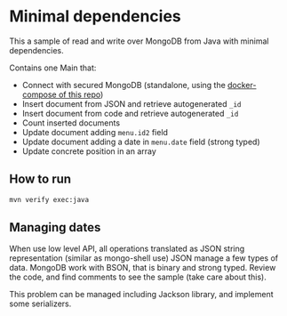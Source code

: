 # Minimal dependencies

This a sample of read and write over MongoDB from Java with minimal dependencies.

Contains one Main that:

- Connect with secured MongoDB (standalone, using the [docker-compose of this repo](../mongodb-docker/docker-run.sh))
- Insert document from JSON and retrieve autogenerated `_id`
- Insert document from code and retrieve autogenerated `_id`
- Count inserted documents 
- Update document adding `menu.id2` field
- Update document adding a date in `menu.date` field (strong typed)
- Update concrete position in an array

## How to run

```sh
mvn verify exec:java
```


## Managing dates

When use low level API, all operations translated as JSON string representation (similar as mongo-shell use)
JSON manage a few types of data. MongoDB work with BSON, that is binary and strong typed. 
Review the code, and find comments to see the sample (take care about this).

This problem can be managed including Jackson library, and implement some serializers. 
